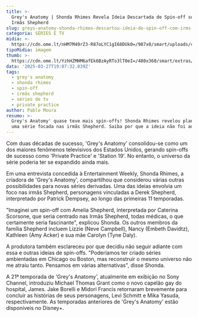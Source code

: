 ```yaml
---
title: >-
  Grey's Anatomy | Shonda Rhimes Revela Ideia Descartada de Spin-off sobre as
  Irmãs Shepherd
slug: greys-anatomy-shonda-rhimes-descartou-ideia-de-spin-off-com-irms-de-derek
categoria: SÉRIES E TV
midia: >-
  https://cdn.ome.lt/nHM7M49rZ3-R87oLYC1gI68DUk0=/987x0/smart/uploads/conteudo/fotos/Design_sem_nome_8yznzFJ.jpg
tipoMidia: imagem
thumb: >-
  https://cdn.ome.lt/YzhHZMHM6afEk6BzAyRTo3lT0eI=/480x360/smart/extras/conteudos/Design_sem_nome_AOvmxOw.jpg
data: '2025-03-27T19:07:32.039Z'
tags:
  - grey's anatomy
  - shonda rhimes
  - spin-off
  - irmãs shepherd
  - séries de tv
  - private practice
author: Pablo Moura
resumo: >-
  Grey's Anatomy' quase teve mais spin-offs! Shonda Rhimes revelou planos para
  uma série focada nas irmãs Shepherd. Saiba por que a ideia não foi adiante.
---
```


Com duas décadas de sucesso, 'Grey's Anatomy' consolidou-se como um dos maiores fenômenos televisivos dos Estados Unidos, gerando spin-offs de sucesso como 'Private Practice' e 'Station 19'. No entanto, o universo da série poderia ter se expandido ainda mais. 

Em uma entrevista concedida à Entertainment Weekly, Shonda Rhimes, a criadora de 'Grey's Anatomy', compartilhou que considerou várias outras possibilidades para novas séries derivadas. Uma das ideias envolvia um foco nas irmãs Shepherd, personagens vinculadas a Derek Shepherd, interpretado por Patrick Dempsey, ao longo das primeiras 11 temporadas. 

"Imaginei um spin-off com Amelia Shepherd, interpretada por Caterina Scorsone, que seria centrado nas Irmãs Shepherd, todas médicas, o que certamente seria fascinante", explicou Shonda. Os outros membros da família Shepherd incluem Lizzie (Neve Campbell), Nancy (Embeth Davidtz), Kathleen (Amy Acker) e sua mãe Carolyn (Tyne Daly). 

A produtora também esclareceu por que decidiu não seguir adiante com essa e outras ideias de spin-offs. "Poderíamos ter criado séries ambientadas em Chicago ou Boston, mas reconstruir o mesmo universo não me atraiu tanto. Pensamos em várias alternativas", disse Shonda. 

A 21ª temporada de 'Grey's Anatomy', atualmente em exibição no Sony Channel, introduziu Michael Thomas Grant como o novo capelão gay do hospital, James. Jake Borelli e Midori Francis retornaram brevemente para concluir as histórias de seus personagens, Levi Schmitt e Mika Yasuda, respectivamente. As temporadas anteriores de 'Grey's Anatomy' estão disponíveis no Disney+.
